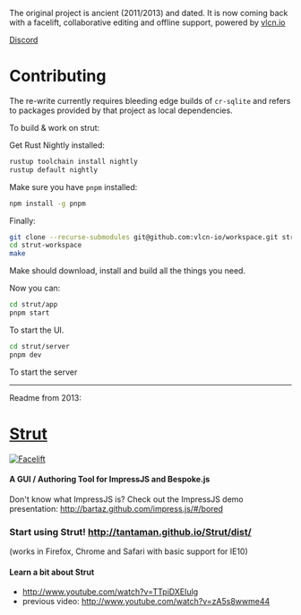 The original project is ancient (2011/2013) and dated. It is now coming back with a facelift, collaborative editing and offline support, powered by [vlcn.io](https://vlcn.io)

[Discord](https://discord.gg/Yxwr4SUQDT)

# Contributing

The re-write currently requires bleeding edge builds of `cr-sqlite` and refers to packages provided by that project as local dependencies.

To build & work on strut:

Get Rust Nightly installed:

```bash
rustup toolchain install nightly
rustup default nightly
```

Make sure you have `pnpm` installed:
```bash
npm install -g pnpm
```

Finally:

```bash
git clone --recurse-submodules git@github.com:vlcn-io/workspace.git strut-workspace
cd strut-workspace
make
```

Make should download, install and build all the things you need.

Now you can:

```bash
cd strut/app
pnpm start
```

To start the UI.

```bash
cd strut/server
pnpm dev
```

To start the server

---

Readme from 2013:

# [Strut](http://strut.io/)

[![Facelift](https://user-images.githubusercontent.com/1009003/201429020-ad350f8e-a488-4434-bc81-a1093bfa9c3c.png)](http://tantaman.github.io/Strut/dist/)

#### A GUI / Authoring Tool for ImpressJS and Bespoke.js

Don't know what ImpressJS is? Check out the ImpressJS demo presentation: http://bartaz.github.com/impress.js/#/bored

### Start using Strut! http://tantaman.github.io/Strut/dist/

(works in Firefox, Chrome and Safari with basic support for IE10)

#### Learn a bit about Strut

- http://www.youtube.com/watch?v=TTpiDXEIulg
- previous video: http://www.youtube.com/watch?v=zA5s8wwme44
